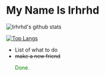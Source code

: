  # My Name Is Irhrhd                                      

 

<img align="center" src="https://github-readme-stats.anuraghazra1.vercel.app/api?username=irhrhd&show_icons=true&include_all_commits=true&theme=synthwave" alt="Irhrhd's github stats" />

[![Top Langs](https://github-readme-stats.vercel.app/api/top-langs/?username=irhrhd&layout=compact&theme=synthwave)](https://github.com/anuraghazra/github-readme-stats)

<ul>
 <li>List of what to do</li>
 <li><strike>make a new friend</strike><p style="color:green">Done.</p></li>
 </ul>
   
